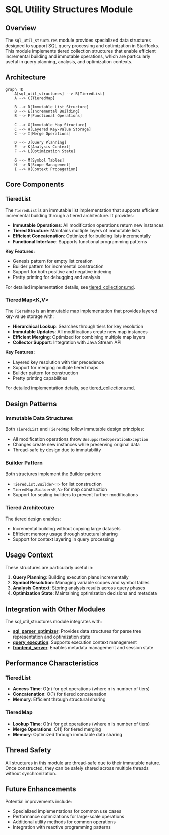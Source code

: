 # SQL Utility Structures Module

## Overview

The `sql_util_structures` module provides specialized data structures designed to support SQL query processing and optimization in StarRocks. This module implements tiered collection structures that enable efficient incremental building and immutable operations, which are particularly useful in query planning, analysis, and optimization contexts.

## Architecture

```mermaid
graph TD
    A[sql_util_structures] --> B[TieredList]
    A --> C[TieredMap]
    
    B --> D[Immutable List Structure]
    B --> E[Incremental Building]
    B --> F[Functional Operations]
    
    C --> G[Immutable Map Structure]
    C --> H[Layered Key-Value Storage]
    C --> I[Merge Operations]
    
    D --> J[Query Planning]
    E --> K[Analysis Context]
    F --> L[Optimization State]
    
    G --> M[Symbol Tables]
    H --> N[Scope Management]
    I --> O[Context Propagation]
```

## Core Components

### TieredList<T>

The `TieredList` is an immutable list implementation that supports efficient incremental building through a tiered architecture. It provides:

- **Immutable Operations**: All modification operations return new instances
- **Tiered Structure**: Maintains multiple layers of immutable lists
- **Efficient Concatenation**: Optimized for building lists incrementally
- **Functional Interface**: Supports functional programming patterns

**Key Features:**
- Genesis pattern for empty list creation
- Builder pattern for incremental construction
- Support for both positive and negative indexing
- Pretty printing for debugging and analysis

For detailed implementation details, see [tiered_collections.md](tiered_collections.md).

### TieredMap<K,V>

The `TieredMap` is an immutable map implementation that provides layered key-value storage with:

- **Hierarchical Lookup**: Searches through tiers for key resolution
- **Immutable Updates**: All modifications create new map instances
- **Efficient Merging**: Optimized for combining multiple map layers
- **Collector Support**: Integration with Java Stream API

**Key Features:**
- Layered key resolution with tier precedence
- Support for merging multiple tiered maps
- Builder pattern for construction
- Pretty printing capabilities

For detailed implementation details, see [tiered_collections.md](tiered_collections.md).

## Design Patterns

### Immutable Data Structures
Both `TieredList` and `TieredMap` follow immutable design principles:
- All modification operations throw `UnsupportedOperationException`
- Changes create new instances while preserving original data
- Thread-safe by design due to immutability

### Builder Pattern
Both structures implement the Builder pattern:
- `TieredList.Builder<T>` for list construction
- `TieredMap.Builder<K,V>` for map construction
- Support for sealing builders to prevent further modifications

### Tiered Architecture
The tiered design enables:
- Incremental building without copying large datasets
- Efficient memory usage through structural sharing
- Support for context layering in query processing

## Usage Context

These structures are particularly useful in:

1. **Query Planning**: Building execution plans incrementally
2. **Symbol Resolution**: Managing variable scopes and symbol tables
3. **Analysis Context**: Storing analysis results across query phases
4. **Optimization State**: Maintaining optimization decisions and metadata

## Integration with Other Modules

The sql_util_structures module integrates with:

- **[sql_parser_optimizer](sql_parser_optimizer.md)**: Provides data structures for parse tree representation and optimization state
- **[query_execution](query_execution.md)**: Supports execution context management
- **[frontend_server](frontend_server.md)**: Enables metadata management and session state

## Performance Characteristics

### TieredList
- **Access Time**: O(n) for get operations (where n is number of tiers)
- **Concatenation**: O(1) for tiered concatenation
- **Memory**: Efficient through structural sharing

### TieredMap
- **Lookup Time**: O(n) for get operations (where n is number of tiers)
- **Merge Operations**: O(1) for tiered merging
- **Memory**: Optimized through immutable data sharing

## Thread Safety

All structures in this module are thread-safe due to their immutable nature. Once constructed, they can be safely shared across multiple threads without synchronization.

## Future Enhancements

Potential improvements include:
- Specialized implementations for common use cases
- Performance optimizations for large-scale operations
- Additional utility methods for common operations
- Integration with reactive programming patterns